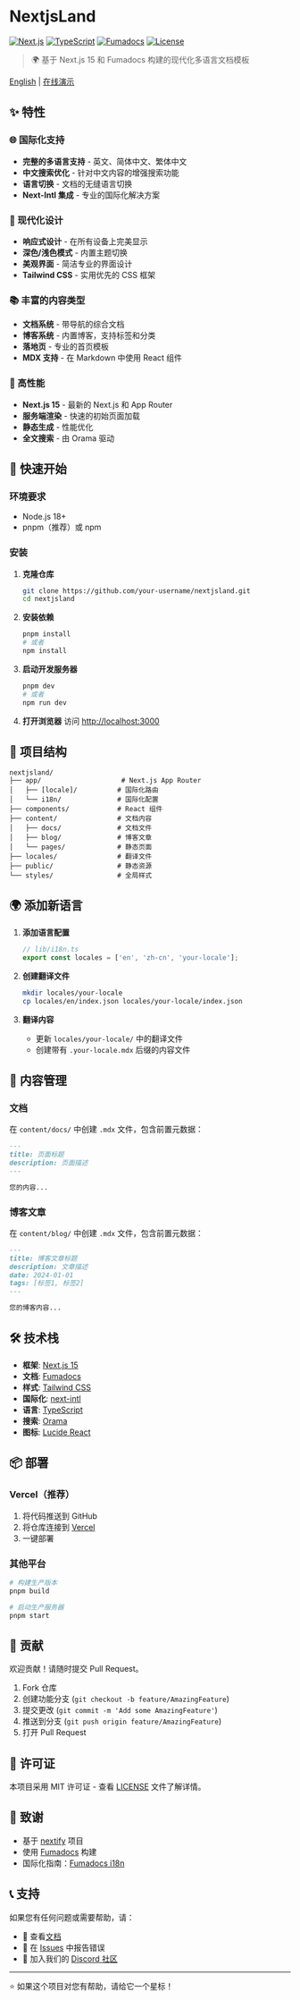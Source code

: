 # NextjsLand

[![Next.js](https://img.shields.io/badge/Next.js-15-black)](https://nextjs.org/)
[![TypeScript](https://img.shields.io/badge/TypeScript-5.7-blue)](https://www.typescriptlang.org/)
[![Fumadocs](https://img.shields.io/badge/Fumadocs-14.5-green)](https://fumadocs.vercel.app/)
[![License](https://img.shields.io/badge/License-MIT-yellow.svg)](LICENSE)

> 🌍 基于 Next.js 15 和 Fumadocs 构建的现代化多语言文档模板

[English](./README.md) | [在线演示](https://nextjsland.netlify.app/)

## ✨ 特性

### 🌐 国际化支持
- **完整的多语言支持** - 英文、简体中文、繁体中文
- **中文搜索优化** - 针对中文内容的增强搜索功能
- **语言切换** - 文档的无缝语言切换
- **Next-Intl 集成** - 专业的国际化解决方案

### 🎨 现代化设计
- **响应式设计** - 在所有设备上完美显示
- **深色/浅色模式** - 内置主题切换
- **美观界面** - 简洁专业的界面设计
- **Tailwind CSS** - 实用优先的 CSS 框架

### 📚 丰富的内容类型
- **文档系统** - 带导航的综合文档
- **博客系统** - 内置博客，支持标签和分类
- **落地页** - 专业的首页模板
- **MDX 支持** - 在 Markdown 中使用 React 组件

### 🚀 高性能
- **Next.js 15** - 最新的 Next.js 和 App Router
- **服务端渲染** - 快速的初始页面加载
- **静态生成** - 性能优化
- **全文搜索** - 由 Orama 驱动

## 🚀 快速开始

### 环境要求

- Node.js 18+ 
- pnpm（推荐）或 npm

### 安装

1. **克隆仓库**
   ```bash
   git clone https://github.com/your-username/nextjsland.git
   cd nextjsland
   ```

2. **安装依赖**
   ```bash
   pnpm install
   # 或者
   npm install
   ```

3. **启动开发服务器**
   ```bash
   pnpm dev
   # 或者
   npm run dev
   ```

4. **打开浏览器**
   访问 [http://localhost:3000](http://localhost:3000)

## 📁 项目结构

```
nextjsland/
├── app/                    # Next.js App Router
│   ├── [locale]/          # 国际化路由
│   └── i18n/              # 国际化配置
├── components/            # React 组件
├── content/               # 文档内容
│   ├── docs/              # 文档文件
│   ├── blog/              # 博客文章
│   └── pages/             # 静态页面
├── locales/               # 翻译文件
├── public/                # 静态资源
└── styles/                # 全局样式
```

## 🌍 添加新语言

1. **添加语言配置**
   ```typescript
   // lib/i18n.ts
   export const locales = ['en', 'zh-cn', 'your-locale'];
   ```

2. **创建翻译文件**
   ```bash
   mkdir locales/your-locale
   cp locales/en/index.json locales/your-locale/index.json
   ```

3. **翻译内容**
   - 更新 `locales/your-locale/` 中的翻译文件
   - 创建带有 `.your-locale.mdx` 后缀的内容文件

## 📝 内容管理

### 文档
在 `content/docs/` 中创建 `.mdx` 文件，包含前置元数据：

```markdown
---
title: 页面标题
description: 页面描述
---

您的内容...
```

### 博客文章
在 `content/blog/` 中创建 `.mdx` 文件，包含前置元数据：

```markdown
---
title: 博客文章标题
description: 文章描述
date: 2024-01-01
tags: [标签1, 标签2]
---

您的博客内容...
```

## 🛠️ 技术栈

- **框架**: [Next.js 15](https://nextjs.org/)
- **文档**: [Fumadocs](https://fumadocs.vercel.app/)
- **样式**: [Tailwind CSS](https://tailwindcss.com/)
- **国际化**: [next-intl](https://next-intl-docs.vercel.app/)
- **语言**: [TypeScript](https://www.typescriptlang.org/)
- **搜索**: [Orama](https://oramasearch.com/)
- **图标**: [Lucide React](https://lucide.dev/)

## 📦 部署

### Vercel（推荐）

1. 将代码推送到 GitHub
2. 将仓库连接到 [Vercel](https://vercel.com/)
3. 一键部署

### 其他平台

```bash
# 构建生产版本
pnpm build

# 启动生产服务器
pnpm start
```

## 🤝 贡献

欢迎贡献！请随时提交 Pull Request。

1. Fork 仓库
2. 创建功能分支 (`git checkout -b feature/AmazingFeature`)
3. 提交更改 (`git commit -m 'Add some AmazingFeature'`)
4. 推送到分支 (`git push origin feature/AmazingFeature`)
5. 打开 Pull Request

## 📄 许可证

本项目采用 MIT 许可证 - 查看 [LICENSE](LICENSE) 文件了解详情。

## 🙏 致谢

- 基于 [nextify](https://github.com/frontendweb3/nextify) 项目
- 使用 [Fumadocs](https://fumadocs.vercel.app/) 构建
- 国际化指南：[Fumadocs i18n](https://fumadocs.vercel.app/docs/ui/internationalization)

## 📞 支持

如果您有任何问题或需要帮助，请：

- 📖 查看[文档](https://your-docs-url.com)
- 🐛 在 [Issues](https://github.com/your-username/nextjsland/issues) 中报告错误
- 💬 加入我们的 [Discord 社区](https://discord.gg/your-invite)

---

⭐ 如果这个项目对您有帮助，请给它一个星标！